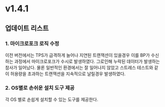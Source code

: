 # v1.4.1

## 업데이트 리스트

### 1. 마이크로포크 로직 수정

이전 버전에서는 TPS가 급격하게 늘어나 지연된 트랜잭션이 있을경우 이를 BP가 수신하는 과정에서 마이크로포크가 수시로 발생하였다. 그로인해 누락된 데이터가 발생하는 참사가 일어났다. 물론 일반적인 환경에서는 잘 일어나지 않았고 스트레스 테스트와 같이 허용량을 초과하는 트랜잭션을 지속적으로 날릴경우 발생하였다. 

### 2. OS별로 손쉬운 설치 도구 제공

각 OS 별로 손쉽게 설치할 수 있는 도구를 제공한다.


